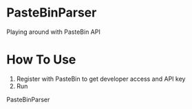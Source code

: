 PasteBinParser
==============

Playing around with PasteBin API

How To Use
==============

1. Register with PasteBin to get developer access and API key
2. Run 

  PasteBinParser <apiKey> <out file>
